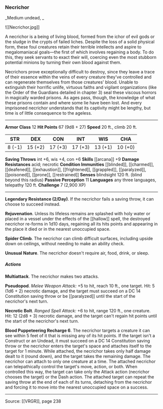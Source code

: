 ### Necrichor
_Medium undead, _

![[Necrichor.jpg]]

A necrichor is a being of living blood, formed from the ichor of evil gods or the sludge in the crypts of failed liches. Despite the loss of a solid physical form, these foul creatures retain their terrible intellects and aspire to megalomaniacal goals—the first of which involves regaining a body. To do this, they seek servants to exact their will, coercing even the most stubborn potential minions by turning their own blood against them.

Necrichors prove exceptionally difficult to destroy, since they leave a trace of their essence within the veins of every creature they've controlled and can regenerate themselves from those creatures' blood. Unable to extinguish their horrific unlife, virtuous faiths and vigilant organizations (like the Order of the Guardians detailed in chapter 3) seal these viscous horrors in magically warded prisons. As ages pass, though, the knowledge of what these prisons contain and where some lie have been lost. And every imprisoned necrichor understands that its captivity might be lengthy, but time is of little consequence to the ageless.




---

**Armor Class** 12
**Hit Points** 67 (9d8 + 27)
**Speed** 20 ft., climb 20 ft.

| STR     | DEX     | CON     | INT     | WIS     | CHA     |
|---------|---------|---------|---------|---------|---------|
| 8 (-1) | 15 (+2) | 17 (+3) | 17 (+3) | 13 (+1) | 10 (+0) |

**Saving Throws** int +6, wis +4, con +6
**Skills** [[arcana]] +9
**Damage Resistances** acid; necrotic
**Condition Immunities** [[blinded]], [[charmed]], [[deafened]], [[exhaustion]], [[frightened]], [[grappled]], [[paralyzed]], [[poisoned]], [[prone]], [[restrained]]
**Senses** blindsight 120 ft. (blind beyond this radius)
**Passive Perception** 11
**Languages** any three languages, telepathy 120 ft.
**Challenge** 7 (2,900 XP)

---

**Legendary Resistance (2/Day)**. If the necrichor fails a saving throw, it can choose to succeed instead.

**Rejuvenation**. Unless its lifeless remains are splashed with holy water or placed in a vessel under the effects of the [[hallow]] spell, the destroyed necrichor re-forms in 1d10 days, regaining all its hits points and appearing in the place it died or in the nearest unoccupied space.

**Spider Climb**. The necrichor can climb difficult surfaces, including upside down on ceilings, without needing to make an ability check.

**Unusual Nature**. The necrichor doesn't require air, food, drink, or sleep.

##### Actions
**Multiattack**. The necrichor makes two attacks.

**Pseudopod**. _Melee Weapon Attack:_ +5 to hit, reach 10 ft., one target. Hit: 5 (1d6 + 2) necrotic damage, and the target must succeed on a DC 14 Constitution saving throw or be [[paralyzed]] until the start of the necrichor's next turn.

**Necrotic Bolt**. _Ranged Spell Attack:_ +6 to hit, range 120 ft., one creature. Hit: 12 (2d8 + 3) necrotic damage, and the target can't regain hit points until the start of the necrichor's next turn.

**Blood Puppeteering Recharge 6**. The necrichor targets a creature it can see within 5 feet of it that is missing any of its hit points. If the target isn't a Construct or an Undead, it must succeed on a DC 14 Constitution saving throw or the necrichor enters the target's space and attaches itself to the target for 1 minute. While attached, the necrichor takes only half damage dealt to it (round down), and the target takes the remaining damage. The necrichor can attach to only one creature at a time. The attached necrichor can telepathically control the target's move, action, or both. When controlled this way, the target can take only the Attack action (necrichor chooses the target) or the Dash action. The attached target can repeat the saving throw at the end of each of its turns, detaching from the necrichor and forcing it to move into the nearest unoccupied space on a success.


---

Source: [[VRGR]], page 238